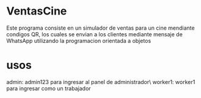 # VentasCine
Este programa consiste en un simulador de ventas para un cine mendiante condigos QR, los cuales se envian a los clientes mediante mensaje de WhatsApp utilizando la programacion orientada a objetos

# usos
admin: admin123 para ingresar al panel de administrador\\
worker1: worker1 para ingresar como un trabajador
